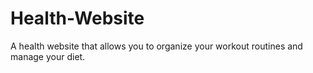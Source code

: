 # Health-Website
A health website that allows you to organize your workout routines and manage your diet.
